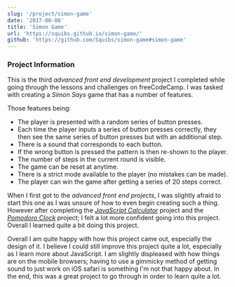 ```yaml
---
slug: '/project/simon-game'
date: '2017-08-08'
title: 'Simon Game'
url: 'https://squibs.github.io/simon-game/'
github: 'https://github.com/Squibs/simon-game#simon-game'
---
```


### Project Information

This is the third _advanced front end development_ project I completed while going through the lessons and challenges on freeCodeCamp. I was tasked with creating a _Simon Says_ game that has a number of features.

Those features being:

- The player is presented with a random series of button presses.
- Each time the player inputs a series of button presses correctly, they then see the same series of button presses but with an additional step.
- There is a sound that corresponds to each button.
- If the wrong button is pressed the pattern is then re-shown to the player.
- The number of steps in the current round is visible.
- The game can be reset at anytime.
- There is a strict mode available to the player (no mistakes can be made).
- The player can win the game after getting a series of 20 steps correct.

When I first got to the _advanced front end projects_, I was slightly afraid to start this one as I was unsure of how to even begin creating such a thing. However after completing the [_JavaScript Calculator_](/project/js-calculator) project and the [_Pomodoro Clock_](/project/pomodoro-clock) project; I felt a lot more confident going into this project. Overall I learned quite a bit doing this project.

Overall I am quite happy with how this project came out, especially the design of it. I believe I could still improve this project quite a lot, especially as I learn more about JavaScript. I am slightly displeased with how things are on the mobile browsers; having to use a gimmicky method of getting sound to just work on iOS safari is something I'm not that happy about. In the end, this was a great project to go through in order to learn quite a lot.
